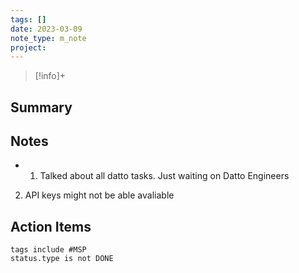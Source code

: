 ```yaml
---
tags: []
date: 2023-03-09
note_type: m_note
project:
---
```


> [!info]+
>


## Summary


## Notes
* 1. Talked about all datto tasks. Just waiting on Datto Engineers
2. API keys might not be able avaliable


## Action Items

```tasks
tags include #MSP 
status.type is not DONE
```

